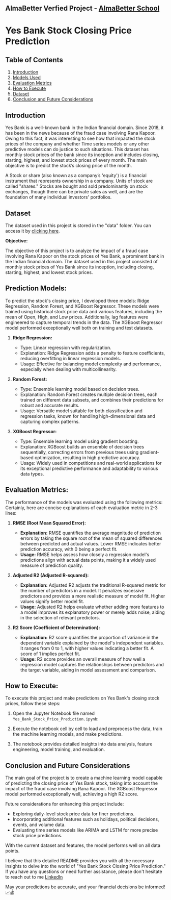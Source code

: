 ## AlmaBetter Verfied Project - [AlmaBetter School](https://www.almabetter.com/)


# Yes Bank Stock Closing Price Prediction

## Table of Contents
1. [Introduction](#introduction)
2. [Models Used](#prediction-models)
3. [Evaluation Metrics](#evaluation-metrics)
4. [How to Execute](#how-to-execute)
5. [Dataset](#dataset)
6. [Conclusion and Future Considerations](#conclusion-and-future-considerations)

## Introduction

Yes Bank is a well-known bank in the Indian financial domain. Since 2018, it has been in the news because of the fraud case involving Rana Kapoor. Owing to this fact, it was interesting to see how that impacted the stock prices of the company and whether Time series models or any other predictive models can do justice to such situations. This dataset has monthly stock prices of the bank since its inception and includes closing, starting, highest, and lowest stock prices of every month. The main objective is to predict the stock’s closing price of the month.

A Stock or share (also known as a company’s 'equity') is a financial instrument that represents ownership in a company. Units of stock are called "shares." Stocks are bought and sold predominantly on stock exchanges, though there can be private sales as well, and are the foundation of many individual investors' portfolios.

## Dataset

The dataset used in this project is stored in the "data" folder. You can access it by [clicking here](https://drive.google.com/file/d/1qE-lEu9VDFTQ26ivGoBpg4Ztoe1sek7f/view?usp=drive_link).

**Objective:**

The objective of this project is to analyze the impact of a fraud case involving Rana Kapoor on the stock prices of Yes Bank, a prominent bank in the Indian financial domain. The dataset used in this project consisted of monthly stock prices of Yes Bank since its inception, including closing, starting, highest, and lowest stock prices.

## Prediction Models:

To predict the stock's closing price, I developed three models: Ridge Regression, Random Forest, and XGBoost Regressor. These models were trained using historical stock price data and various features, including the mean of Open, High, and Low prices. Additionally, lag features were engineered to capture temporal trends in the data. The XGBoost Regressor model performed exceptionally well both on training and test datasets.

1. **Ridge Regression:**
   - Type: Linear regression with regularization.
   - Explanation: Ridge Regression adds a penalty to feature coefficients, reducing overfitting in linear regression models.
   - Usage: Effective for balancing model complexity and performance, especially when dealing with multicollinearity.

2. **Random Forest:**
   - Type: Ensemble learning model based on decision trees.
   - Explanation: Random Forest creates multiple decision trees, each trained on different data subsets, and combines their predictions for robust and accurate results.
   - Usage: Versatile model suitable for both classification and regression tasks, known for handling high-dimensional data and capturing complex patterns.

3. **XGBoost Regressor:**
   - Type: Ensemble learning model using gradient boosting.
   - Explanation: XGBoost builds an ensemble of decision trees sequentially, correcting errors from previous trees using gradient-based optimization, resulting in high predictive accuracy.
   - Usage: Widely used in competitions and real-world applications for its exceptional predictive performance and adaptability to various data types.

## Evaluation Metrics:

The performance of the models was evaluated using the following metrics:
Certainly, here are concise explanations of each evaluation metric in 2-3 lines:

1. **RMSE (Root Mean Squared Error):**
   - **Explanation:** RMSE quantifies the average magnitude of prediction errors by taking the square root of the mean of squared differences between predicted and actual values. Lower RMSE indicates better prediction accuracy, with 0 being a perfect fit.
   - **Usage:** RMSE helps assess how closely a regression model's predictions align with actual data points, making it a widely used measure of prediction quality.

2. **Adjusted R2 (Adjusted R-squared):**
   - **Explanation:** Adjusted R2 adjusts the traditional R-squared metric for the number of predictors in a model. It penalizes excessive predictors and provides a more realistic measure of model fit. Higher values signify better model fit.
   - **Usage:** Adjusted R2 helps evaluate whether adding more features to a model improves its explanatory power or merely adds noise, aiding in the selection of relevant predictors.

3. **R2 Score (Coefficient of Determination):**
   - **Explanation:** R2 score quantifies the proportion of variance in the dependent variable explained by the model's independent variables. It ranges from 0 to 1, with higher values indicating a better fit. A score of 1 implies perfect fit.
   - **Usage:** R2 score provides an overall measure of how well a regression model captures the relationships between predictors and the target variable, aiding in model assessment and comparison.


## How to Execute:

To execute this project and make predictions on Yes Bank's closing stock prices, follow these steps:

1. Open the Jupyter Notebook file named `Yes_Bank_Stock_Price_Prediction.ipynb`:

2. Execute the notebook cell by cell to load and preprocess the data, train the machine learning models, and make predictions.

3. The notebook provides detailed insights into data analysis, feature engineering, model training, and evaluation.



## Conclusion and Future Considerations

The main goal of the project is to create a machine learning model capable of predicting the closing price of Yes Bank stock, taking into account the impact of the fraud case involving Rana Kapoor. The XGBoost Regressor model performed exceptionally well, achieving a high R2 score.

Future considerations for enhancing this project include:
- Exploring daily-level stock price data for finer predictions.
- Incorporating additional features such as holidays, political decisions, events, and volume data.
- Evaluating time series models like ARIMA and LSTM for more precise stock price predictions.

With the current dataset and features, the model performs well on all data points.

I believe that this detailed README provides you with all the necessary insights to delve into the world of "Yes Bank Stock Closing Price Prediction." If you have any questions or need further assistance, please don't hesitate to reach out to me [LinkedIn](www.linkedin.com/in/subhash-somarouthu)

May your predictions be accurate, and your financial decisions be informed! 📈💰


